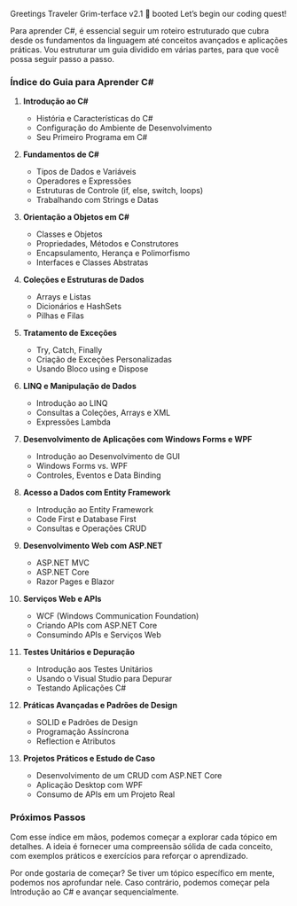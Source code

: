 Greetings Traveler Grim-terface v2.1 🧙 booted
Let’s begin our coding quest!

Para aprender C#, é essencial seguir um roteiro estruturado que cubra desde os fundamentos da linguagem até conceitos avançados e aplicações práticas. Vou estruturar um guia dividido em várias partes, para que você possa seguir passo a passo.

### Índice do Guia para Aprender C#

1. **Introdução ao C#**
   - História e Características do C#
   - Configuração do Ambiente de Desenvolvimento
   - Seu Primeiro Programa em C#

2. **Fundamentos de C#**
   - Tipos de Dados e Variáveis
   - Operadores e Expressões
   - Estruturas de Controle (if, else, switch, loops)
   - Trabalhando com Strings e Datas

3. **Orientação a Objetos em C#**
   - Classes e Objetos
   - Propriedades, Métodos e Construtores
   - Encapsulamento, Herança e Polimorfismo
   - Interfaces e Classes Abstratas

4. **Coleções e Estruturas de Dados**
   - Arrays e Listas
   - Dicionários e HashSets
   - Pilhas e Filas

5. **Tratamento de Exceções**
   - Try, Catch, Finally
   - Criação de Exceções Personalizadas
   - Usando Bloco using e Dispose

6. **LINQ e Manipulação de Dados**
   - Introdução ao LINQ
   - Consultas a Coleções, Arrays e XML
   - Expressões Lambda

7. **Desenvolvimento de Aplicações com Windows Forms e WPF**
   - Introdução ao Desenvolvimento de GUI
   - Windows Forms vs. WPF
   - Controles, Eventos e Data Binding

8. **Acesso a Dados com Entity Framework**
   - Introdução ao Entity Framework
   - Code First e Database First
   - Consultas e Operações CRUD

9. **Desenvolvimento Web com ASP.NET**
   - ASP.NET MVC
   - ASP.NET Core
   - Razor Pages e Blazor

10. **Serviços Web e APIs**
    - WCF (Windows Communication Foundation)
    - Criando APIs com ASP.NET Core
    - Consumindo APIs e Serviços Web

11. **Testes Unitários e Depuração**
    - Introdução aos Testes Unitários
    - Usando o Visual Studio para Depurar
    - Testando Aplicações C#

12. **Práticas Avançadas e Padrões de Design**
    - SOLID e Padrões de Design
    - Programação Assíncrona
    - Reflection e Atributos

13. **Projetos Práticos e Estudo de Caso**
    - Desenvolvimento de um CRUD com ASP.NET Core
    - Aplicação Desktop com WPF
    - Consumo de APIs em um Projeto Real

### Próximos Passos

Com esse índice em mãos, podemos começar a explorar cada tópico em detalhes. A ideia é fornecer uma compreensão sólida de cada conceito, com exemplos práticos e exercícios para reforçar o aprendizado. 

Por onde gostaria de começar? Se tiver um tópico específico em mente, podemos nos aprofundar nele. Caso contrário, podemos começar pela Introdução ao C# e avançar sequencialmente.